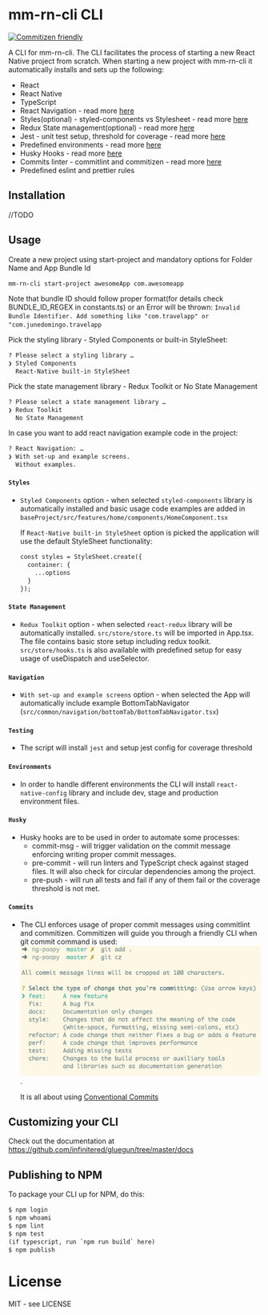 # mm-rn-cli CLI
[![Commitizen friendly](https://img.shields.io/badge/commitizen-friendly-brightgreen.svg)](http://commitizen.github.io/cz-cli/)

A CLI for mm-rn-cli. The CLI facilitates the process of starting a new React Native project from scratch.
When starting a new project with mm-rn-cli it automatically installs and sets up the following:
- React
- React Native
- TypeScript
- React Navigation - read more [here](#navigation)
- Styles(optional) - styled-components vs Stylesheet - read more [here](#styles)
- Redux State management(optional) - read more [here](#statemanagement)
- Jest - unit test setup, threshold for coverage - read more [here](#testing)
- Predefined environments - read more [here](#environments)
- Husky Hooks - read more [here](#husky)
- Commits linter - commitlint and commitizen - read more [here](#commits)
- Predefined eslint and prettier rules

## Installation
//TODO

## Usage
Create a new project using start-project and mandatory options for Folder Name and App Bundle Id
```
mm-rn-cli start-project awesomeApp com.awesomeapp
```
Note that bundle ID should follow proper format(for details check BUNDLE_ID_REGEX in constants.ts) or an Error will be thrown:
`Invalid Bundle Identifier. Add something like "com.travelapp" or "com.junedomingo.travelapp`

Pick the styling library - Styled Components or built-in StyleSheet:
```
? Please select a styling library … 
❯ Styled Components
  React-Native built-in StyleSheet
```

Pick the state management library - Redux Toolkit or No State Management
```
? Please select a state management library … 
❯ Redux Toolkit
  No State Management
```

In case you want to add react navigation example code in the project:
```
? React Navigation: … 
❯ With set-up and example screens.
  Without examples.
```


#### `Styles`
- `Styled Components` option - when selected `styled-components` library is automatically installed and 
  basic usage code examples are added in `baseProject/src/features/home/components/HomeComponent.tsx`
  
  If `React-Native built-in StyleSheet` option is picked the application will use the default StyleSheet functionality:
  ```
  const styles = StyleSheet.create({
    container: {
      ...options
    }
  });
  ```

#### `State Management`
- `Redux Toolkit` option - when selected `react-redux` library will be automatically installed. 
  `src/store/store.ts` will be imported in App.tsx. The file contains basic store setup including redux toolkit.
  `src/store/hooks.ts` is also available with predefined setup for easy usage of useDispatch and useSelector.
  
#### `Navigation`
- `With set-up and example screens` option - when selected the App will automatically include example BottomTabNavigator 
  (`src/common/navigation/bottomTab/BottomTabNavigator.tsx`)


#### `Testing`
- The script will install `jest` and setup jest config for coverage threshold

#### `Environments`
- In order to handle different environments the CLI will install `react-native-config` library and include dev, stage and production environment files.

#### `Husky`
- Husky hooks are to be used in order to automate some processes:
  - commit-msg - will trigger validation on the commit message enforcing writing proper commit messages.
  - pre-commit - will run linters and TypeScript check against staged files. It will also check for circular dependencies among the project.
  - pre-push - will run all tests and fail if any of them fail or the coverage threshold is not met.

#### `Commits`
- The CLI enforces usage of proper commit messages using commitlint and commitizen. Commitizen will guide you through a friendly CLI when git commit command is used:
  ![commitizen.png](assets/commitizen.png).
 
  It is all about using [Conventional Commits](https://www.conventionalcommits.org/en/v1.0.0/) 


## Customizing your CLI

Check out the documentation at https://github.com/infinitered/gluegun/tree/master/docs

## Publishing to NPM

To package your CLI up for NPM, do this:

```shell
$ npm login
$ npm whoami
$ npm lint
$ npm test
(if typescript, run `npm run build` here)
$ npm publish
```

# License

MIT - see LICENSE

